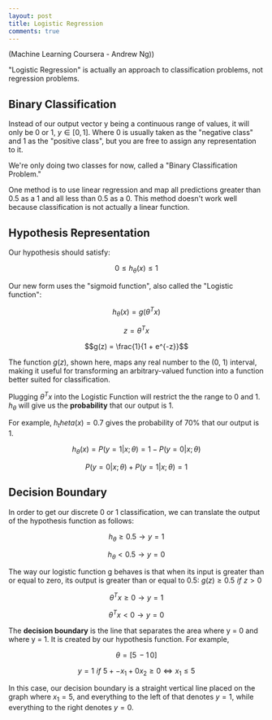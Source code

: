 ```yaml
---
layout: post
title: Logistic Regression
comments: true
---
```

(Machine Learning Coursera - Andrew Ng))

"Logistic Regression" is actually an approach to classification problems, not regression problems.

## Binary Classification

Instead of our output vector y being a continuous range of values, it will only be 0 or 1, $y \in [0,1]$.
Where 0 is usually taken as the "negative class" and 1 as the "positive class", but you are free to assign any representation to it.

We're only doing two classes for now, called a "Binary Classification Problem."

One method is to use linear regression and map all predictions greater than 0.5 as a 1 and all less than 0.5 as a 0. This method doesn't work well because classification is not actually a linear function.

## Hypothesis Representation

Our hypothesis should satisfy:

$$ 0 \le h_{\theta}(x) \le 1$$

Our new form uses the "sigmoid function", also called the "Logistic function":

$$h_{\theta}(x) = g(\theta^Tx)$$

$$z = \theta^Tx$$

$$g(z) = \frac{1}{1 + e^{-z}}$$

The function $g(z)$, shown here, maps any real number to the (0, 1) interval, making it useful for transforming an arbitrary-valued function into a function better suited for classification.

Plugging $\theta^Tx$ into the Logistic Function will restrict the the range to 0 and 1. $h_{\theta}$ will give us the __probability__ that our output is 1.

For example, $h_theta(x)=0.7$ gives the probability of 70% that our output is 1.

$$h_\theta(x) = P(y=1|x;\theta) = 1 - P(y=0|x;\theta)$$

$$P(y=0|x;\theta) + P(y=1|x;\theta) = 1$$

## Decision Boundary

In order to get our discrete 0 or 1 classification, we can translate the output of the hypothesis function as follows:

$$h_{\theta} \ge 0.5 \rightarrow y = 1$$

$$h_{\theta} < 0.5 \rightarrow y = 0$$

The way our logistic function g behaves is that when its input is greater than or equal to zero, its output is greater than or equal to 0.5: $g(z) \ge 0.5 \,\, if \,\, z > 0$

$$\theta^Tx \ge 0 \rightarrow y = 1$$

$$\theta^Tx < 0 \rightarrow y = 0$$

The __decision boundary__ is the line that separates the area where y = 0 and where y = 1. It is created by our hypothesis function. For example,

$$\theta = [5 \, -1 \, 0]$$

$$y = 1 \,\, if \,\, 5 + -x_1 + 0x_2 \ge 0 \Leftrightarrow x_1 \le 5$$

In this case, our decision boundary is a straight vertical line placed on the graph where $x_1 = 5$, and everything to the left of that denotes $y = 1$, while everything to the right denotes $y = 0$.
